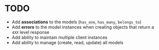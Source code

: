 # TODO

* Add **associations** to the models (`has_one`, `has_many`, `belongs_to`)
* Add **errors** to the model instances when creating objects that return a `4XX` level response
* Add ability to maintain multiple client instances
* Add ability to manage (create, read, update) all models
